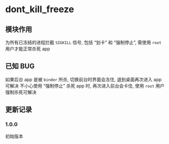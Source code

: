 # dont_kill_freeze
## 模块作用
为所有已冻结的进程拦截 `SIGKILL` 信号, 包括 “划卡” 和 “强制停止”, 需使用 `root` 用户才能正常杀死 app

## 已知 BUG
如果后台 app 是被 `binder` 所杀, 切换前台时界面会冻住, 退到桌面再次进入 app 可解决
不小心使用 “强制停止” 杀死 app 时, 再次进入前台会卡住, 使用 `root` 用户强制杀死可解决

## 更新记录
### 1.0.0
初始版本
